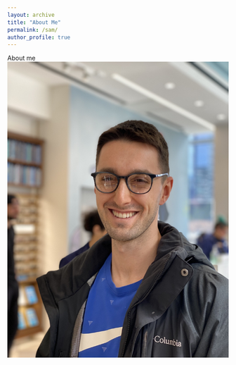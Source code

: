 ```yaml
---
layout: archive
title: "About Me"
permalink: /sam/
author_profile: true
---
```


About me
![title](images/wp.jpg)